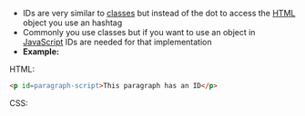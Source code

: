 - IDs are very similar to [classes](classes.md) but instead of the dot to access the [HTML](contents-html.md) object you use an hashtag
- Commonly you use classes but if you want to use an object in [JavaScript](contents-javascript.md) IDs are needed for that implementation
- **Example:**

HTML:
```html
<p id=paragraph-script>This paragraph has an ID</p>
```

CSS:
```css

```